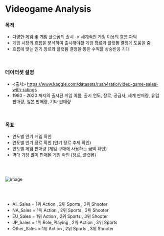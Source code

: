 # Videogame Analysis

### 목적<br>
- 다양한 게임 및 게임 플랫폼의 출시 -> 세계적인 게임 이용의 흐름 파악<br>
- 게임 시장의 흐름을 분석하여 출시해야할 게임 장르와 플랫폼 결정에 도움을 줌<br>
- 흐름에 맞는 인기 장르와 플랫폼 결정을 통한 수익률 상승반응 기대<br>
<br>

### 데이터셋 설명<br>
- <출처> https://www.kaggle.com/datasets/rush4ratio/video-game-sales-with-ratings<br>
- 1980 - 2020 까지의 출시된 게임 이름, 출시 연도, 장르, 공급사, 세계 판매량, 유럽 판매량, 일본 판매량, 기타 판매량<br>
<br>

### 목표<br>
- 연도별 인기 게임 확인<br>
- 연도별 인기 장르 확인 (인기 장르 추세 확인)<br>
- 연도별 게임 판매량 (게임 구매에 사용하는 금액 확인)<br>
- 역대 가장 많이 판매된 게임 확인 (장르, 플랫폼)<br>

<br>
<br>

![image](https://github.com/user-attachments/assets/70d5bf9a-3a5c-4fe8-9dda-0cd7db5dca4c)

<br>
<br>

- All_Sales = 1위 Action , 2위 Sports , 3위 Shooter
- NA_Sales = 1위 Action , 2위 Sports , 3위 Shooter
- EU_Sales = 1위 Action , 2위 Sports , 3위 Shooter
- JP_Sales = 1위 Role_Playing , 2위 Action , 3위 Sports
- Other_Sales = 1위 Action , 2위 Sports , 3위 Shooter
